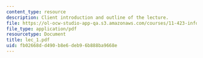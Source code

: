```yaml
---
content_type: resource
description: Client introduction and outline of the lecture.
file: https://ol-ocw-studio-app-qa.s3.amazonaws.com/courses/11-423-information-and-communication-technologies-in-community-development-spring-2004/fb02668dd490b8e6deb96b888ba9668e_lec_1.pdf
file_type: application/pdf
resourcetype: Document
title: lec_1.pdf
uid: fb02668d-d490-b8e6-deb9-6b888ba9668e
---
```

